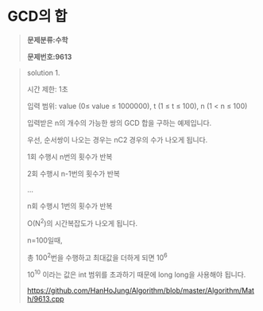 # GCD의 합

> **문제분류:수학**
>
> **문제번호:9613**

> solution 1.
>
> 시간 제한: 1초
>
> 입력 범위: value (0≤ value ≤ 1000000),  t (1 ≤ t ≤ 100), n (1 < n ≤ 100)
>
> 입력받은 n의 개수의 가능한 쌍의 GCD 합을 구하는 예제입니다.
>
> 우선, 순서쌍이 나오는 경우는 nC2 경우의 수가 나오게 됩니다.
>
> 1회 수행시 n번의 횟수가 반복
>
> 2회 수행시 n-1번의 횟수가 반복
>
> ...
>
> n회 수행시 1번의 횟수가 반복
>
> O(N<sup>2</sup>)의 시간복잡도가 나오게 됩니다. 
>
> n=100일때,
>
> 총 100<sup>2</sup>번을 수행하고  최대값을 더하게 되면 10<sup>6</sup>
>
> 10<sup>10</sup> 이라는 값은 int 범위를 초과하기 때문에 long long을 사용해야 됩니다.
>
>
> https://github.com/HanHoJung/Algorithm/blob/master/Algorithm/Math/9613.cpp
